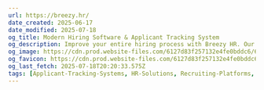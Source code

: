 ```yaml
---
url: https://breezy.hr/
date_created: 2025-06-17
date_modified: 2025-07-18
og_title: Modern Hiring Software & Applicant Tracking System
og_description: Improve your entire hiring process with Breezy HR. Our applicant tracking system (ATS) helps you attract & hire quality employees in less time.
og_image: https://cdn.prod.website-files.com/6127d83f257132e4fe0bddc6/679d163729b14e48b0984a3b_breezyhr-home.webp
og_favicon: https://cdn.prod.website-files.com/6127d83f257132e4fe0bddc6/620bbaa9da4a0077e5d0c62e_breezyhr-icon.png
og_last_fetch: 2025-07-18T20:20:33.575Z
tags: [Applicant-Tracking-Systems, HR-Solutions, Recruiting-Platforms, Enterprise-Jobs-To-Be-Done]
---
```


